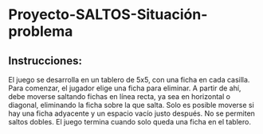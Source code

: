 # Proyecto-SALTOS-Situación-problema

## Instrucciones:
El juego se desarrolla en un tablero de 5x5, con una ficha en cada casilla. Para comenzar, el jugador elige una ficha para eliminar. A partir de ahí, debe moverse saltando fichas en línea recta, ya sea en horizontal o diagonal, eliminando la ficha sobre la que salta. Solo es posible moverse si hay una ficha adyacente y un espacio vacío justo después. No se permiten saltos dobles. El juego termina cuando solo queda una ficha en el tablero.
